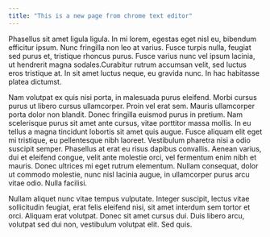 ```yaml
---
title: "This is a new page from chrome text editor"
---
```

Phasellus sit amet ligula ligula. In mi lorem, egestas eget nisl eu, bibendum efficitur ipsum. Nunc fringilla non leo at varius. Fusce turpis nulla, feugiat sed purus et, tristique rhoncus purus. Fusce varius nunc vel ipsum lacinia, ut hendrerit magna sodales.<!--more-->Curabitur rutrum accumsan velit, sed luctus eros tristique at. In sit amet luctus neque, eu gravida nunc. In hac habitasse platea dictumst.

Nam volutpat ex quis nisi porta, in malesuada purus eleifend. Morbi cursus purus ut libero cursus ullamcorper. Proin vel erat sem. Mauris ullamcorper porta dolor non blandit. Donec fringilla euismod purus in pretium. Nam scelerisque purus sit amet ante cursus, vitae porttitor massa mollis. In eu tellus a magna tincidunt lobortis sit amet quis augue. Fusce aliquam elit eget mi tristique, eu pellentesque nibh laoreet. Vestibulum pharetra nisi a odio suscipit semper. Phasellus at erat eu risus dapibus convallis. Aenean varius, dui et eleifend congue, velit ante molestie orci, vel fermentum enim nibh et mauris. Donec ultrices mi eget rutrum elementum. Nullam consequat, dolor ut commodo molestie, nunc nisl lacinia augue, in ullamcorper purus arcu vitae odio. Nulla facilisi.

Nullam aliquet nunc vitae tempus vulputate. Integer suscipit, lectus vitae sollicitudin feugiat, erat felis eleifend nisi, sit amet interdum sem tortor et orci. Aliquam erat volutpat. Donec sit amet cursus dui. Duis libero arcu, volutpat sed dui non, vestibulum volutpat elit. Sed quis.
